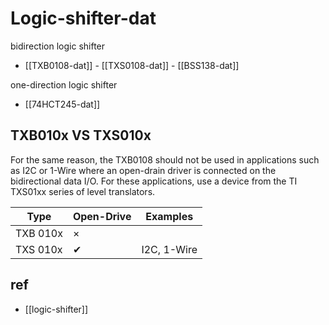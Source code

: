 
# Logic-shifter-dat



bidirection logic shifter

- [[TXB0108-dat]] - [[TXS0108-dat]] - [[BSS138-dat]] 

one-direction logic shifter

- [[74HCT245-dat]]


## TXB010x VS TXS010x 

For the same reason, the TXB0108 should not be used in applications such as I2C or 1-Wire where an open-drain driver is connected on the bidirectional data I/O. For these applications, use a device from the TI TXS01xx series of level translators.

| Type     | Open-Drive | Examples    |
| -------- | ---------- | ----------- |
| TXB 010x | ×          |             |
| TXS 010x | ✔          | I2C, 1-Wire |



## ref 

- [[logic-shifter]]